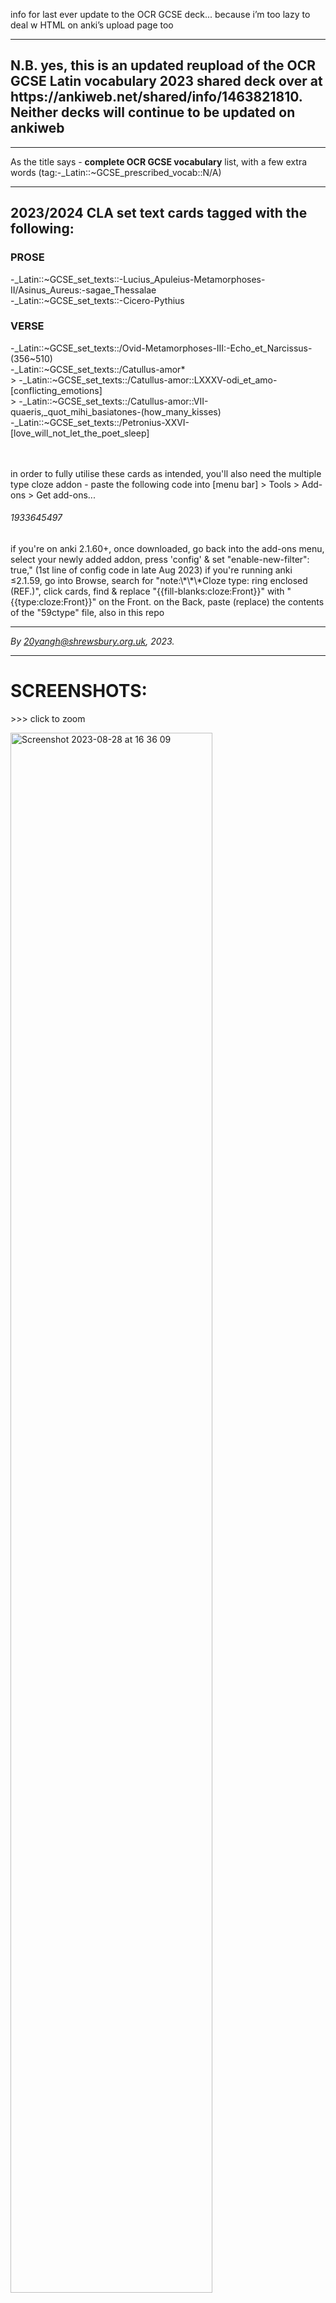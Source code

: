 info for last ever update to the OCR GCSE deck... because i’m too lazy to deal w HTML on anki’s upload page too
<hr>

<h2>
  N.B. yes, this is an updated reupload of the <i></i>OCR GCSE Latin vocabulary 2023</i> shared deck over at https://ankiweb.net/shared/info/1463821810. Neither decks will continue to be updated on ankiweb
</h2>
<hr>

As the title says - <b>complete OCR GCSE vocabulary</b> list, with a few extra words (tag:-_Latin::~GCSE_prescribed_vocab::N/A)

<hr>
<h2>2023/2024 CLA set text cards tagged with the following:</h2>
    <h3>PROSE</h3>
        -_Latin::~GCSE_set_texts::-Lucius_Apuleius-Metamorphoses-II/Asinus_Aureus:-sagae_Thessalae <br>
        -_Latin::~GCSE_set_texts::-Cicero-Pythius
    <h3>VERSE</h3>
        -_Latin::~GCSE_set_texts::/Ovid-Metamorphoses-III:-Echo_et_Narcissus-(356~510) <br>
        -_Latin::~GCSE_set_texts::/Catullus-amor* <br>
               > -_Latin::~GCSE_set_texts::/Catullus-amor::LXXXV-odi_et_amo-[conflicting_emotions] <br>
               > -_Latin::~GCSE_set_texts::/Catullus-amor::VII-quaeris,_quot_mihi_basiatones-(how_many_kisses) <br>
        -_Latin::~GCSE_set_texts::/Petronius-XXVI-[love_will_not_let_the_poet_sleep] <br>


<br><br>
in order to fully utilise these cards as intended, you'll also need the multiple type cloze addon - paste the following code into [menu bar] > Tools > Add-ons > Get add-ons... <br>
<h6>1933645497</h5>
if you're on anki 2.1.60+, once downloaded, go back into the add-ons menu, select your newly added addon, press 'config' & set     "enable-new-filter": true," (1st line of config code in late Aug 2023)
if you're running anki ≤2.1.59, go into Browse, search for "note:\*\*\*Cloze type: ring enclosed (REF.)", click cards, find & replace "{{fill-blanks:cloze:Front}}" with "{{type:cloze:Front}}" on the Front. on the Back, paste (replace) the contents of the "59ctype" file, also in this repo<br>

<hr>
<i> By <a href="mailto:20yangh@shrewsbury.org.uk">20yangh@shrewsbury.org.uk</a>, 2023.</i>

<hr>
<h1>SCREENSHOTS:</h1>
<p> >>> click to zoom</p>

<img width="80%" alt="Screenshot 2023-08-28 at 16 36 09" src="https://github.com/dative9/anki-latin2/assets/88746918/dafcd133-67b9-4c2b-9b05-05d25f9eca68">
<hr>
<img width="80%" alt="Screenshot 2023-08-28 at 16 36 29" src="https://github.com/dative9/anki-latin2/assets/88746918/a0958c55-a5f2-4632-9be2-a5d78a35c730">
<hr>


<img width="45%" alt="Screenshot 2023-08-28 at 16 36 54" src="https://github.com/dative9/anki-latin2/assets/88746918/0ab5a1cc-6b9e-47b2-a975-cbcfd2902214">
<img width="45%" alt="Screenshot 2023-08-28 at 16 36 58" src="https://github.com/dative9/anki-latin2/assets/88746918/4e9e5e04-1d10-4c26-835a-1264c9c52531">
<img width="45%" alt="Screenshot 2023-08-28 at 17 47 01" src="https://github.com/dative9/anki-latin2/assets/88746918/8a5b6cc0-8471-4f45-8b8c-11e536889b0e">
<img width="45%" alt="Screenshot 2023-08-28 at 17 47 05" src="https://github.com/dative9/anki-latin2/assets/88746918/14f890ba-23e5-461e-93ae-0a2a7826500b">

<hr>



<img width="80%" alt="Screenshot 2023-08-28 at 16 40 04" src="https://github.com/dative9/anki-latin2/assets/88746918/70b34f25-22ee-4dd8-8b57-a4c149ff990d">
<hr>
<img width="80%" alt="Screenshot 2023-08-28 at 16 40 13" src="https://github.com/dative9/anki-latin2/assets/88746918/9d1a690e-0b76-43e8-aed3-45fc545c12c5">


<hr>


<h4> > 99% of vocab items are formatted as the following:</h4>
1 HEADWORD - 2/3/4 other principle parts/nom. sg. inflections <br>
(part of speech, declension/conjugation & gender, additional notes) <br>
------------------------------------------------------------------------------- <br>
English definition <br>
(silly little memory aid phrases I used with a cool animation)
<br><br>



<img width="45%" alt="Screenshot 2023-08-28 at 16 38 39" src="https://github.com/dative9/anki-latin2/assets/88746918/3b20d614-a865-4801-bb52-94403326f93b">
<img width="45%" alt="Screenshot 2023-08-28 at 16 38 55" src="https://github.com/dative9/anki-latin2/assets/88746918/fb17f102-2a8c-4559-8152-10b99ea444f3">
<hr>

<img width="45%" alt="Screenshot 2023-08-28 at 17 13 26" src="https://github.com/dative9/anki-latin2/assets/88746918/ea87c8ff-f66a-4eff-94b8-da579d2e332e">
<img width="45%" alt="Screenshot 2023-08-28 at 17 13 31" src="https://github.com/dative9/anki-latin2/assets/88746918/3e144229-194b-4aa2-ae41-8ce4cbd09d1e">


<hr>
<img width="30%" alt="Screenshot 2023-08-28 at 17 13 54" src="https://github.com/dative9/anki-latin2/assets/88746918/8feec4f2-614b-4f72-833c-fc615b8ed97a">
<img width="30%" alt="Screenshot 2023-08-28 at 17 14 10" src="https://github.com/dative9/anki-latin2/assets/88746918/fcb1714e-b7d9-402f-97f7-46fc84830aa1">
<img width="30%" alt="Screenshot 2023-08-28 at 17 14 33" src="https://github.com/dative9/anki-latin2/assets/88746918/f2d6ab52-21bd-46fe-a0c7-5930cf1ad413">









<hr>
<i>- per </i><b>maior</b><i> aspera ad astra -</i>
